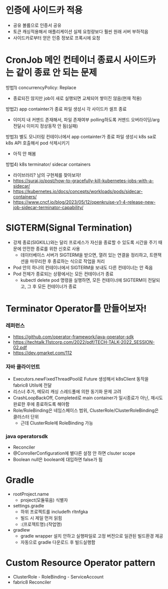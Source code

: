 # 인증에 사이드카 적용
- 공유 볼륨으로 인증서 공유
- 토큰 캐싱적용해서 애플리케이션 실제 요청량보다 훨씬 원래 서버 부하적음
- 사이드카로부터 얻은 인증 정보로 프록시에 요청
  
# CronJob 메인 컨테이너 종료시 사이드카는 같이 종료 안 되는 문제
방법1) concurrencyPolicy: Replace </br>
- 종료되진 않지만 job이 새로 실행되면 교체되어 쌓이진 않음(현재 적용) </br>

방법2) app containter가 종료 파일 생성시 각 사이드카 셀프 종료 </br>
- 이미지 내 커맨드 존재해서, 파일 존재여부 polling하도록 커맨드 오버라이딩/arg 전달시 이미지 정상동작 안 됨(실패) </br>

방법3) 별도 모니터링 컨테이너에서 app containter가 종료 파일 생성시 k8s sa로 k8s API 호출해서 pod 삭제시키기 </br>
- 아직 안 해봄 </br>

방법4) k8s terminator/ sidecar containers </br>
- 라이브러리? 남의 구현체를 찾아보자!
- https://suraj.io/post/how-to-gracefully-kill-kubernetes-jobs-with-a-sidecar/
- https://kubernetes.io/docs/concepts/workloads/pods/sidecar-containers/
- https://www.cncf.io/blog/2023/05/12/openkruise-v1-4-release-new-job-sidecar-terminator-capability/
  
# SIGTERM(Signal Termination)
- 강제 종료(SIGKILL)와는 달리 프로세스가 자신을 종료할 수 있도록 시간을 주기 때문에 안전한 종료를 위한 신호로 사용
  - 데이터베이스 서버가 SIGTERM을 받으면, 열려 있는 연결을 정리하고, 트랜잭션을 마무리한 후 종료하는 식으로 작업을 처리
- Pod 안의 하나의 컨테이너에서 SIGTERM을 보내도 다른 컨테이너는 안 죽음
- Pod 전체가 종료되는 상황에서는 모든 컨테이너가 종료
  - kubectl delete pod 명령을 실행하면, 모든 컨테이너에 SIGTERM이 전달되고, 그 후 모든 컨테이너가 종료


# Terminator Operator를 만들어보자!
### 레퍼런스
  - https://github.com/operator-framework/java-operator-sdk
  - https://techtalk.11stcorp.com/2022/pdf/TECH-TALK-2022_SESSION-02.pdf
  - https://dev.gmarket.com/112
### 자바 클라이언트
- Executors.newFixedThreadPool로 Future 생성해서 k8sClient 동작을 fabric8 Utils에 전달
- 리스너 추가, 메모리 캐싱 스레드풀에 의한 동기화 문제 고려
- CrashLoopBackOff, Completed로 main container가 일시종료가 아닌, 재시도 완료한 후에 종료하도록 해야함
- Role/RoleBinding은 네임스페이스 범위, ClusterRole/ClusterRoleBinding은 클러스터 단위
  - 근데 ClusterRole에 RoleBinding 가능
### java operatorsdk
- Reconciler
- @ConrollerConfiguration에 별다른 설정 안 하면 clsuter scope
- Boolean null은 boolean에 대입하면 false가 됨


# Gradle
- rootProject.name
  - project(모듈묶음) 식별자
- settings.gradle
  - 하위 프로젝트를 includefh rltnfgka
  - 빌드 시 제일 먼저 읽힘
  - :(프로젝트명):(작업명)
- gradlew
  - gradle wrapper 설치 안하고 실행파일로 고정 버전으로 일관된 빌드환경 제공
  - 자동으로 gradle 다운로드 후 빌드실행함
 
# Custom Resource Operator pattern
- ClusterRole - RoleBinding - ServiceAccount
- fabric8 Reconciler<R>
